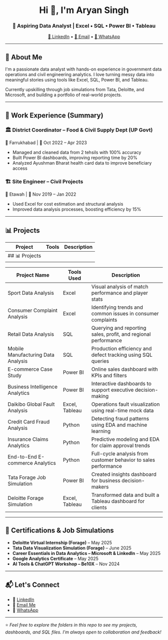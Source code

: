 <h1 align="center">Hi 👋, I'm Aryan Singh</h1>
<h3 align="center">🚀 Aspiring Data Analyst | Excel • SQL • Power BI • Tableau</h3>

<p align="center">
  <a href="https://www.linkedin.com/in/aryansingh-dataanalytics/" target="_blank">🔗 LinkedIn</a> • 
  <a href="mailto:aryanas096@gmail.com">📧 Email</a> • 
  <a href="https://wa.me/918178718244">💬 WhatsApp</a>
</p>

---

## 📂 About Me

I'm a passionate data analyst with hands-on experience in government data operations and civil engineering analytics. I love turning messy data into meaningful stories using tools like Excel, SQL, Power BI, and Tableau.

Currently upskilling through job simulations from Tata, Deloitte, and Microsoft, and building a portfolio of real-world projects.

---

## 💼 Work Experience (Summary)

### 🏛️ District Coordinator – Food & Civil Supply Dept (UP Govt)  
📍 Farrukhabad | 📆 Oct 2022 – Apr 2023  
- Managed and cleaned data from 2 tehsils with 100% accuracy  
- Built Power BI dashboards, improving reporting time by 20%  
- Analyzed Ayushman Bharat health card data to improve beneficiary access  

### 🏗️ Site Engineer – Civil Projects  
📍 Etawah | 📆 Nov 2019 – Jan 2022  
- Used Excel for cost estimation and structural analysis  
- Improved data analysis processes, boosting efficiency by 15%

---

## 📊 Projects

| Project | Tools | Description |
|--------|-------|-------------|
| ## 📊 Projects

| Project Name | Tools Used | Description |
|--------------|------------|-------------|
| Sport Data Analysis | Excel | Visual analysis of match performance and player stats |
| Consumer Complaint Analysis | Excel | Identifying trends and common issues in consumer complaints |
| Retail Data Analysis | SQL | Querying and reporting sales, profit, and regional performance |
| Mobile Manufacturing Data Analysis | SQL | Production efficiency and defect tracking using SQL queries |
| E-commerce Case Study | Power BI | Online sales dashboard with KPIs and filters |
| Business Intelligence Analytics | Power BI | Interactive dashboards to support executive decision-making |
| Daikibo Global Fault Analysis | Excel, Tableau | Operations fault visualization using real-time mock data |
| Credit Card Fraud Analysis | Python | Detecting fraud patterns using EDA and machine learning |
| Insurance Claims Analytics | Python | Predictive modeling and EDA for claim approval trends |
| End-to-End E-commerce Analytics | Python | Full-cycle analysis from customer behavior to sales performance |
| Tata Forage Job Simulation | Power BI | Created insights dashboard for business decision-makers |
| Deloitte Forage Simulation | Excel, Tableau | Transformed data and built a Tableau dashboard for clients |


---

## 🧠 Certifications & Job Simulations

- **Deloitte Virtual Internship (Forage)** – May 2025  
- **Tata Data Visualization Simulation (Forage)** – June 2025  
- **Career Essentials in Data Analytics – Microsoft & LinkedIn** – May 2025  
- **Google Analytics Certificate** – May 2025  
- **AI Tools & ChatGPT Workshop – Be10X** – Nov 2024  

---

## 📬 Let's Connect

- 💼 [LinkedIn](https://www.linkedin.com/in/aryansingh-dataanalytics/)
- 📧 [Email Me](mailto:aryanas096@gmail.com)
- 💬 [WhatsApp](https://wa.me/918178718244)

---

⭐ *Feel free to explore the folders in this repo to see my projects, dashboards, and SQL files. I’m always open to collaboration and feedback!*
